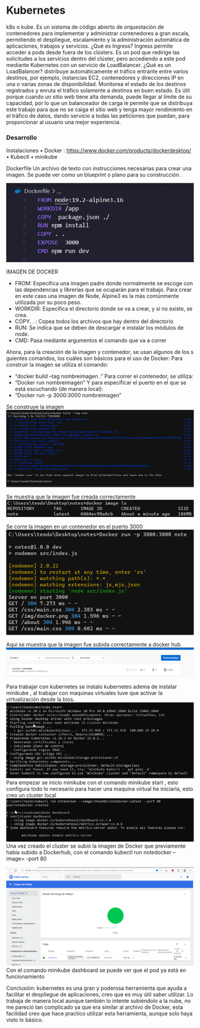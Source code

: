# Kubernetes
k8s o kube. Es un sistema de código abierto de orquestación de contenedores para implementar y administrar contenedores a gran escala, permitiendo el despliegue, escalamiento y la administración automática de aplicaciones, trabajos y servicios.
¿Qué es Ingress?
Ingress permite acceder a pods desde fuera de los clústers. Es un pod que redirige las solicitudes a los servicios dentro del clúster, pero accediendo a este pod mediante Kubernetes con un servicio de LoadBalancer.
¿Qué es un LoadBalancer? distribuye automáticamente el tráfico entrante entre varios destinos, por ejemplo, instancias EC2, contenedores y direcciones IP en una o varias zonas de disponibilidad. Monitorea el estado de los destinos registrados y enruta el tráfico solamente a destinos en buen estado. Es útil porque cuando un sitio web tiene alta demanda, puede llegar al límite de su capacidad, por lo que un balanceador de carga le permite que se distribuya este trabajo para que no se caiga el sitio web y tenga mayor rendimiento en el tráfico de datos, dando servicio a todas las peticiones que puedan, para proporcionar al usuario una mejor experiencia.

### Desarrollo

Instalaciones
• Docker : https://www.docker.com/products/dockerdesktop/  
•	Kubectl
•	minikube


Dockerfile
Un archivo de texto con instrucciones necesarias para crear una imagen. Se puede ver como un blueprint o plano para su construcción.


![alt text](https://github.com/TheoBM5/ComputacionTolerante/blob/main/Docker/src/dockefile.png?raw=true)


IMAGEN DE DOCKER 
- FROM: Especifica una imagen padre donde normalmente se escoge con las dependencias y librerías que se ocuparán para el trabajo. Para crear en este caso una imagen de Node, Alpine3 es la más comúnmente utilizada por su poco peso. 
- WORKDIR: Especifica el directorio donde se va a crear, y si no existe, se crea. 
- COPY. . : Copea todos los archivos que hay dentro del directorio 
- RUN:  Se indica que se deben de descargar e instalar los módulos de node.
- CMD: Pasa mediante argumentos el comando que va a correr


Ahora, para la creación de la imagen y contenedor, se usan algunos de los s guientes comandos, los cuáles son básicos para el uso de Docker: Para construir la imagen se utiliza el comando: 
- “docker build –tag nombreimagen .” 
Para correr el contenedor, se utiliza: 
- “Docker run nombreimagen”
Y para especificar el puerto en el que se está escuchando (de manera local): 
- “Docker run -p 3000:3000 nombreimagen”

Se construye la imagen 
![alt text](https://github.com/TheoBM5/ComputacionTolerante/blob/main/Docker/src/build.png?raw=true)

Se muestra que la imagen fue creada correctamente 
![alt text](https://github.com/TheoBM5/ComputacionTolerante/blob/main/Docker/src/imagels.png?raw=true)

Se corre la imagen en un contenedor en el puerto 3000
![alt text](https://github.com/TheoBM5/ComputacionTolerante/blob/main/Docker/src/imagerun.png?raw=true)

Aqui se muestra que la imagen fue subida correctamente a docker hub
![alt text](https://github.com/TheoBM5/ComputacionTolerante/blob/main/Docker/src/hub.png?raw=true)

Para trabajar con kubernetes se instalo kubernetes adema de instalar minikube , al trabajar con maquinas virtuales tuve que activar la virtualización desde la bios.
![alt text](https://github.com/TheoBM5/ComputacionTolerante/blob/main/Kubernetes/src/k8_2.png?raw=true)
Para empezar se inicio minikube con el comando minikube start , esto configura todo lo necesario para hacer una maquina virtual he iniciarla, esto creo un cluster local
![alt text](https://github.com/TheoBM5/ComputacionTolerante/blob/main/Kubernetes/src/k8_3.png?raw=true)
Una vez creado el cluster se subió la imagen de Docker que previamente había subido a Dockerhub, con el comando kubectl run notedocker –image=     -port 80

![alt text](https://github.com/TheoBM5/ComputacionTolerante/blob/main/Kubernetes/src/k8_1.png?raw=true)
Con el comando minikube dashboard se puede ver que el pod ya está en funcionamiento

Conclusión: kubernetes es una gran y poderosa herramienta que ayuda a facilitar el despliegue de aplicaciones, creo que es muy útil saber utilizar. Lo trabaja de manera local aunque también lo intente subiéndolo a la nube, no me pareció tan complicado ya que era similar al archivo de Docker, esta facilidad creo que hace practico utilizar esta herramienta, aunque solo haya visto lo básico. 
